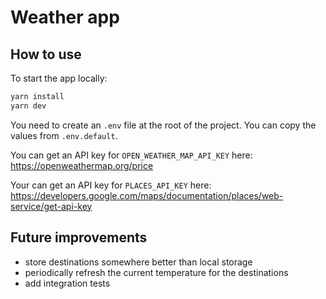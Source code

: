 # Weather app

## How to use

To start the app locally:

```sh
yarn install
yarn dev
```

You need to create an `.env` file at the root of the project.
You can copy the values from `.env.default`.

You can get an API key for `OPEN_WEATHER_MAP_API_KEY` here: https://openweathermap.org/price

Your can get an API key for `PLACES_API_KEY` here: https://developers.google.com/maps/documentation/places/web-service/get-api-key

## Future improvements

- store destinations somewhere better than local storage
- periodically refresh the current temperature for the destinations
- add integration tests
